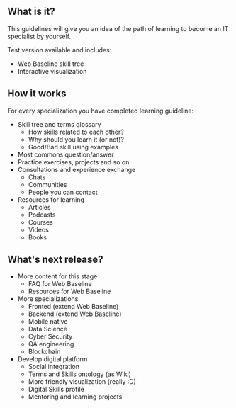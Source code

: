 ## What is it?
This guidelines will give you an idea of the path of learning to become an IT specialist by yourself.

Test version available and includes:
* Web Baseline skill tree
* Interactive visualization 

## How it works
For every specialization you have completed learning guideline:
* Skill tree and terms glossary
    * How skills related to each other?
    * Why should you learn it (or not)?
    * Good/Bad skill using examples
* Most commons question/answer
* Practice exercises, projects and so on 
* Consultations and experience exchange
    * Chats
    * Communities
    * People you can contact
* Resources for learning
    * Articles
    * Podcasts
    * Courses
    * Videos
    * Books
    
## What's next release?
* More content for this stage
    * FAQ for Web Baseline
    * Resources for Web Baseline
* More specializations
    * Fronted (extend Web Baseline)
    * Backend (extend Web Baseline)
    * Mobile native
    * Data Science
    * Cyber Security
    * QA engineering
    * Blockchain
* Develop digital platform
    * Social integration
    * Terms and Skills ontology (as Wiki)
    * More friendly visualization (really :D)
    * Digital Skills profile
    * Mentoring and learning projects
